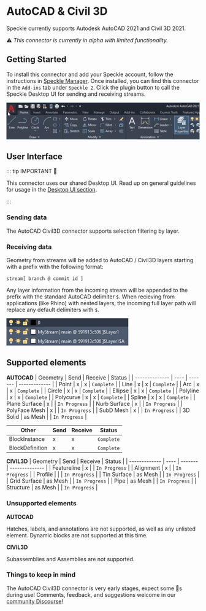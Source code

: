 # AutoCAD & Civil 3D

Speckle currently supports Autodesk AutoCAD 2021 and Civil 3D 2021.

⚠ _This connector is currently in alpha with limited functionality._

## Getting Started

To install this connector and add your Speckle account, follow the instructions in [Speckle Manager](/user/manager).
Once installed, you can find this connector in the `Add-ins` tab under `Speckle 2`. Click the plugin button to call the Speckle Desktop UI for sending and receiving streams.

![](./img-acad/setup-plugin.gif)

## User Interface

::: tip IMPORTANT 🙌

This connector uses our shared Desktop UI. Read up on general guidelines for usage in the [Desktop UI section](/user/ui).

:::

### Sending data

The AutoCAD Civil3D connector supports selection filtering by layer.

### Receiving data

Geometry from streams will be added to AutoCAD / Civil3D layers starting with a prefix with the following format:

```
stream[ branch @ commit id ]
```

Any layer information from the incoming stream will be appended to the prefix with the standard AutoCAD delimiter `$`. When recieving from applications (like Rhino) with nested layers, the incoming full layer path will replace any default delimiters with `$`.

![](./img-acad/receiving-layers.png)

## Supported elements

**AUTOCAD**
| Geometry       | Send | Receive | Status        |
| -------------- | ---- | ------- | ------------- |
| Point          | x    | x       | `Complete`    |
| Line           | x    | x       | `Complete`    |
| Arc            | x    | x       | `Complete`    |
| Circle         | x    | x       | `Complete`    |
| Ellipse        | x    | x       | `Complete`    |
| Polyline       | x    | x       | `Complete`    |
| Polycurve      | x    | x       | `Complete`    |
| Spline         | x    | x       | `Complete`    |
| Plane Surface  | x    |         | `In Progress` |
| Nurb Surface   | x    |         | `In Progress` |
| PolyFace Mesh  | x    |         | `In Progress` |
| SubD Mesh      | x    |         | `In Progress` |
| 3D Solid       | as Mesh    |         | `In Progress` |

| Other          | Send | Receive | Status        |
| -------------- | ---- | ------- | ------------- |
| BlockInstance  | x    | x       | `Complete`    |
| BlockDefinition| x    | x       | `Complete`    |

**CIVIL3D**
| Geometry      | Send | Receive | Status         |
| ------------- | ---- | ------- | -------------- |
| Featureline   | x    |         | `In Progress`  |
| Alignment     | x    |         | `In Progress`  |
| Profile       |      |         | `In Progress`  |
| Tin Surface   | as Mesh    |         | `In Progress`  |
| Grid Surface  | as Mesh    |         | `In Progress`  |
| Pipe          | as Mesh    |         | `In Progress`  |
| Structure     | as Mesh    |         | `In Progress`  |

### Unsupported elements

**AUTOCAD**

Hatches, labels, and annotations are not supported, as well as any unlisted element. Dynamic blocks are not supported at this time.

**CIVIL3D**

Subassemblies and Assemblies are not supported.

### Things to keep in mind

The AutoCAD Civil3D connector is very early stages, expect some 🐛s during use! Comments, feedback, and suggestions welcome in our [community Discourse](https://speckle.community/t/new-speckle-2-0-autocad-civil3d-suggestions/1155)!
